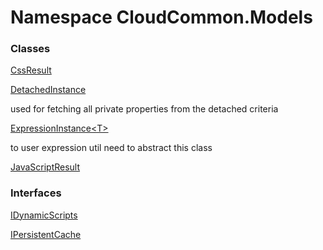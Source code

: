 #  Namespace CloudCommon.Models

### Classes

 [CssResult](CloudCommon.Models.CssResult.md)

 [DetachedInstance](CloudCommon.Models.DetachedInstance.md)

used for fetching all private properties from the detached criteria

 [ExpressionInstance<T\>](CloudCommon.Models.ExpressionInstance\-1.md)

to user expression util need to abstract this class

 [JavaScriptResult](CloudCommon.Models.JavaScriptResult.md)

### Interfaces

 [IDynamicScripts](CloudCommon.Models.IDynamicScripts.md)

 [IPersistentCache](CloudCommon.Models.IPersistentCache.md)

